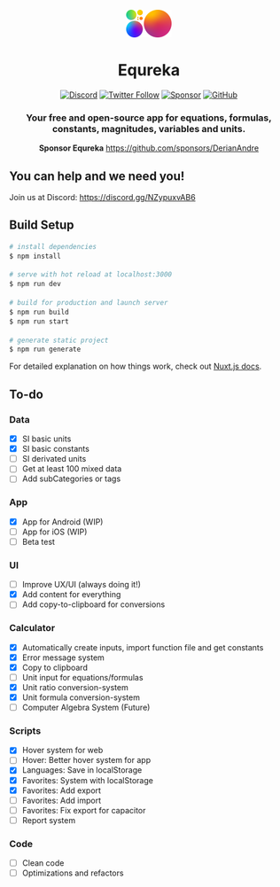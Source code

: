 <div align="center">

![Logo](./assets/brand/logo.png)

# Equreka 
[![Discord](https://img.shields.io/discord/812053915356364811?style=social&logo=discord&label=Discord&labelColor=f2f2f2)](https://discord.gg/NZypuxvAB6)
[![Twitter Follow](https://img.shields.io/twitter/follow/Equreka?style=social)](https://twitter.com/Equreka)
[![Sponsor](https://img.shields.io/github/sponsors/DerianAndre?style=social)](https://github.com/sponsors/DerianAndre)
[![GitHub](https://img.shields.io/github/license/Equreka/Equreka?color=green&label=License)](https://github.com//Equreka)

### Your free and open-source app for equations, formulas, constants, magnitudes, variables and units.

**Sponsor Equreka** https://github.com/sponsors/DerianAndre

</div>

#####

## You can help and we need you!
Join us at Discord: https://discord.gg/NZypuxvAB6


## Build Setup

```bash
# install dependencies
$ npm install

# serve with hot reload at localhost:3000
$ npm run dev

# build for production and launch server
$ npm run build 
$ npm run start

# generate static project
$ npm run generate
```

For detailed explanation on how things work, check out [Nuxt.js docs](https://nuxtjs.org).

## To-do

### Data
- [X] SI basic units
- [X] SI basic constants
- [ ] SI derivated units
- [ ] Get at least 100 mixed data
- [ ] Add subCategories or tags
### App
- [X] App for Android (WIP)
- [ ] App for iOS (WIP)
- [ ] Beta test
### UI
- [ ] Improve UX/UI (always doing it!)
- [X] Add content for everything
- [ ] Add copy-to-clipboard for conversions
### Calculator
- [X] Automatically create inputs, import function file and get constants
- [X] Error message system
- [X] Copy to clipboard
- [ ] Unit input for equations/formulas
- [X] Unit ratio conversion-system
- [X] Unit formula conversion-system
- [ ] Computer Algebra System (Future)
### Scripts
- [X] Hover system for web
- [ ] Hover: Better hover system for app
- [X] Languages: Save in localStorage
- [X] Favorites: System with localStorage
- [X] Favorites: Add export
- [ ] Favorites: Add import
- [ ] Favorites: Fix export for capacitor
- [ ] Report system
### Code
- [ ] Clean code
- [ ] Optimizations and refactors